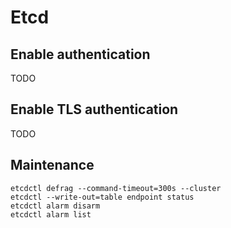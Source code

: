 # Etcd

## Enable authentication

TODO

## Enable TLS authentication

TODO

## Maintenance 

```
etcdctl defrag --command-timeout=300s --cluster
etcdctl --write-out=table endpoint status
etcdctl alarm disarm
etcdctl alarm list
```
